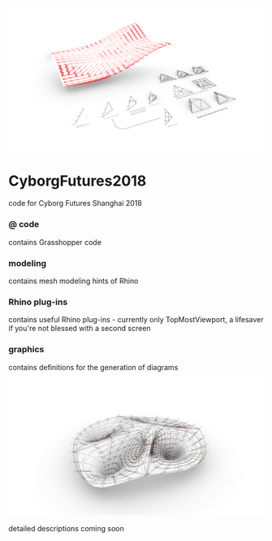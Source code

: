 ![process](https://raw.githubusercontent.com/Co-de-iT/CyborgFutures2018/master/media/process_00.png)
# CyborgFutures2018
code for Cyborg Futures Shanghai 2018

### @ code
contains Grasshopper code


### modeling
contains mesh modeling hints of Rhino


### Rhino plug-ins
contains useful Rhino plug-ins - currently only TopMostViewport, a lifesaver if you're not blessed with a second screen

### graphics
contains definitions for the generation of diagrams
![K-graph](https://raw.githubusercontent.com/Co-de-iT/CyborgFutures2018/master/graphics/kangaroo%20graphics.jpg)

detailed descriptions coming soon